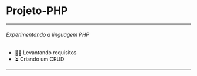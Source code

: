 <h1> Projeto-PHP </h1>
 
-----------------------

<h6> Experimentando a linguagem PHP </h6>
 
 - 👨‍💻 Levantando requisitos
 - ⏳ Criando um CRUD

-----------------------
